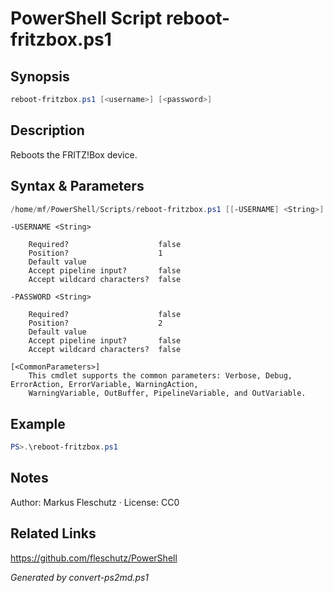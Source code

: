 # PowerShell Script reboot-fritzbox.ps1

## Synopsis
```powershell
reboot-fritzbox.ps1 [<username>] [<password>]
```

## Description
Reboots the FRITZ!Box device.

## Syntax & Parameters
```powershell
/home/mf/PowerShell/Scripts/reboot-fritzbox.ps1 [[-USERNAME] <String>] [[-PASSWORD] <String>] [<CommonParameters>]
```

```
-USERNAME <String>
    
    Required?                    false
    Position?                    1
    Default value                
    Accept pipeline input?       false
    Accept wildcard characters?  false
```

```
-PASSWORD <String>
    
    Required?                    false
    Position?                    2
    Default value                
    Accept pipeline input?       false
    Accept wildcard characters?  false
```

```
[<CommonParameters>]
    This cmdlet supports the common parameters: Verbose, Debug, ErrorAction, ErrorVariable, WarningAction, 
    WarningVariable, OutBuffer, PipelineVariable, and OutVariable.
```

## Example
```powershell
PS>.\reboot-fritzbox.ps1
```


## Notes
Author: Markus Fleschutz · License: CC0

## Related Links
https://github.com/fleschutz/PowerShell

*Generated by convert-ps2md.ps1*
